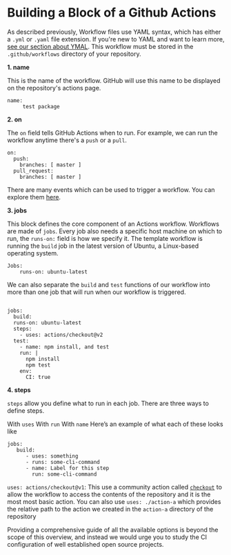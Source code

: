 # Building a Block of a Github Actions

As described previously, Workflow files use YAML syntax, which has either a `.yml` or `.yaml` file extension. If you're new to YAML and want to learn more, [see our section about YMAL](https://the-turing-way.netlify.app/reproducible-research/renv/renv-yaml.html?highlight=yaml). This workflow must be stored in the `.github/workflows` directory of your repository.


**1. name**

This is the name of the workflow. GitHub will use this name to be displayed on the repository's actions page.
```
name:
     test package
```

**2. on**

The `on` field tells GitHub Actions when to run. For example, we can run the workflow anytime there's a `push` or a `pull`.
```
on:
  push:
    branches: [ master ]
  pull_request:
    branches: [ master ]
```
There are many events which can be used to trigger a workflow. You can explore them [here](https://docs.github.com/en/free-pro-team@latest/actions/reference/workflow-syntax-for-github-actions).

**3. jobs**

This block defines the core component of an Actions workflow. Workflows are made of `jobs`. Every job also needs a specific host machine on which to run, the `runs-on:` field is how we specify it. The template workflow is running the `build` job in the latest version of Ubuntu, a Linux-based operating system.

```
Jobs:
    runs-on: ubuntu-latest
```

We can also separate the `build` and `test` functions of our workflow into more than one job that will run when our workflow is triggered.

```

jobs:
  build:
  runs-on: ubuntu-latest
  steps:
    - uses: actions/checkout@v2
  test:
    - name: npm install, and test
    run: |
      npm install
      npm test
    env:
      CI: true
```
**4. steps**

`steps` allow you define what to run in each job. There are three ways to define steps.

With `uses`
With `run`
With `name`
Here’s an example of what each of these looks like

```
jobs:
   build:
      - uses: something
      - runs: some-cli-command
      - name: Label for this step
        run: some-cli-command
```


`uses: actions/checkout@v1`: This use a community action called [`checkout`](https://github.com/actions/checkout) to allow the workflow to access the contents of the repository and it is the most most basic action. You can also use `uses: ./action-a` which provides the relative path to the action we created in the `action-a` directory of the repository

Providing a comprehensive guide of all the available options is beyond the scope of this overview, and instead we would urge you to study the CI configuration of well established open source projects.
